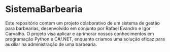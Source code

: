 # SistemaBarbearia
Este repositório contém um projeto colaborativo de um sistema de gestão para barbearias, desenvolvido em conjunto por Rafael Evandro e Igor Carvalho. O projeto visa aplicar e aprimorar nossos conhecimentos em programação Python e C#/.NET, enquanto criamos uma solução eficaz para auxiliar na administração de uma barbearia.
